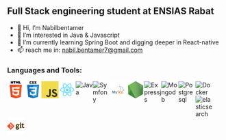 ## Full Stack engineering student at ENSIAS Rabat

- 👋 Hi, I’m Nabilbentamer
- 👀 I’m interested in Java & Javascript
- 🌱 I’m currently learning Spring Boot and digging deeper in React-native
- 📫 reach me in: nabil.bentamer7@gmail.com



### Languages and Tools:

<img align="left" alt="HTML5" width="40px" src="https://raw.githubusercontent.com/github/explore/80688e429a7d4ef2fca1e82350fe8e3517d3494d/topics/html/html.png" />
<img align="left" alt="CSS3" width="40px" src="https://raw.githubusercontent.com/github/explore/80688e429a7d4ef2fca1e82350fe8e3517d3494d/topics/css/css.png" />

<img align="left" alt="JavaScript" width="40px" src="https://raw.githubusercontent.com/github/explore/80688e429a7d4ef2fca1e82350fe8e3517d3494d/topics/javascript/javascript.png" />
<img align="left" alt="React" width="40px" src="https://raw.githubusercontent.com/github/explore/80688e429a7d4ef2fca1e82350fe8e3517d3494d/topics/react/react.png" />
<img align="left" alt="Java" width="40px" src="https://cdn-icons-png.flaticon.com/512/226/226777.png" />
<img align="left" alt="Symfony" width="40px" src="https://iconape.com/wp-content/files/ds/99775/svg/symfony.svg" />

<img align="left" alt="MySQL" width="40px" src="https://raw.githubusercontent.com/github/explore/80688e429a7d4ef2fca1e82350fe8e3517d3494d/topics/mysql/mysql.png" />

<img align="left" alt="Nodejs" width="40px" src="https://raw.githubusercontent.com/github/explore/80688e429a7d4ef2fca1e82350fe8e3517d3494d/topics/nodejs/nodejs.png" />
<img align="left" alt="Expressjs" width="40px" src="https://cdn.iconscout.com/icon/free/png-256/node-js-1174925.png" />
<img align="left" alt="Mongodb" width="40px" src="https://coollogo.net/wp-content/uploads/2021/03/MongoDB-Icon-logo.svg" />
<img align="left" alt="Postgresql" width="40px" src="https://camo.githubusercontent.com/c1ccadf916a9a9686bd47140a7dea01e17e3d2d986eae1466ea77f27ca48ac27/68747470733a2f2f6469616d616e74692e636f6d2f77702d636f6e74656e742f75706c6f6164732f323031392f31302f706f737467726573716c2e706e67" />


<img align="left" alt="Docker" width="40px" src="https://camo.githubusercontent.com/14a2aade649f42ed9062288a72f395c66ccc731dd0df7c4da0509e73cb9ac42a/68747470733a2f2f6d69726f2e6d656469756d2e636f6d2f6d61782f3531322f312a513272526c7771762d7444665a3651586d4a714d75512e706e67" />

<img align="left" alt="elasticsearch" width="40px" src="https://www.pinclipart.com/picdir/big/580-5809768_transparent-clip-art-app-free-download-logo-elastic.png" />

<img align="left" alt="Git" width="40px" src="https://raw.githubusercontent.com/github/explore/78df643247d429f6cc873026c0622819ad797942/topics/git/git.png" />


<br />
<br />

[website]: https://nabil-bentamer.netlify.app/
[linkedin]: https://www.linkedin.com/in/nabil-bentamer/
